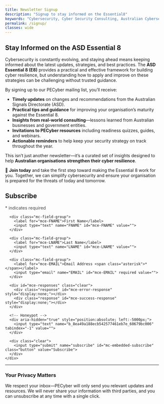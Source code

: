 ```yaml
---
title: Newsletter Signup
description: "Signup to stay informed on the Essential8"
keywords: "Cybersecurity, Cyber Security Consulting, Australian Cybersecurity, E8 Assessment, Purple Team Exercises, Cloud Security, Virtual CISO, Audit Preparation, IRAP Compliance, ISO27001, NIST Audit, Security Hardening, ASD Essential 8, Proactive Cybersecurity, Reactive Cybersecurity, Security Posture, Cybersecurity Defences, Cybersecurity Leadership, Cybersecurity Services, Consulting Services"
permalink: /signup/
classes: wide
---
```


## Stay Informed on the ASD Essential 8  

Cybersecurity is constantly evolving, and staying ahead means keeping informed about the latest updates, strategies, and best practices. The **ASD Essential 8 (E8)** provides a practical and effective framework for building cyber resilience, but understanding how to apply and improve on these strategies can be challenging without trusted guidance.  

By signing up to our PECyber mailing list, you’ll receive:  

- **Timely updates** on changes and recommendations from the Australian Signals Directorate (ASD).  
- **Practical tips and guidance** for improving your organisation’s maturity against the Essential 8.  
- **Insights from real-world consulting**—lessons learned from Australian businesses and government entities.  
- **Invitations to PECyber resources** including readiness quizzes, guides, and webinars.  
- **Actionable reminders** to help keep your security strategy on track throughout the year.  

This isn’t just another newsletter—it’s a curated set of insights designed to help **Australian organisations strengthen their cyber resilience**.  

📩 **Join today** and take the first step toward making the Essential 8 work for you. Together, we can simplify cybersecurity and ensure your organisation is prepared for the threats of today and tomorrow.  


<style>
  /* Scope everything so we don't affect the rest of the site */
  #mc_embed_signup {
    background: transparent !important;     /* remove white card */
    font: inherit !important;               /* use site font */
    color: inherit !important;              /* use site text colour */
    width: 100% !important;                 /* responsive */
    padding: 0; margin: 0;
  }

  /* Remove Mailchimp’s fixed widths/margins */
  #mc_embed_signup .mc-field-group { 
    margin: 0 0 1rem 0; 
  }

  #mc_embed_signup label {
    display: block;
    font-weight: 600;
    margin-bottom: .35rem;
  }

  #mc_embed_signup input[type="text"],
  #mc_embed_signup input[type="email"] {
    display: block;
    width: 100%;
    max-width: 520px;           /* feel free to adjust */
    padding: .65rem .8rem;
    border: 1px solid #d6d6d6;  /* subtle border */
    border-radius: 6px;
    background: transparent;    /* blend with page background */
    color: inherit;
    box-sizing: border-box;
  }

  /* Helper text */
  #mc_embed_signup .indicates-required {
    font-size: .9rem;
    opacity: .8;
    margin-bottom: .5rem;
  }

  /* Button — set to your brand colours */
  #mc-embedded-subscribe {
    display: inline-block;
    padding: .7rem 1.1rem;
    border: 0;
    border-radius: 999px;
    cursor: pointer;
    /* PECyber palette — tweak these: */
    background: #000000;        /* primary button bg */
    color: #ffffff;             /* button text */
  }
  #mc-embedded-subscribe:hover { 
    filter: brightness(0.92);
  }

  /* Success/error messages */
  #mce-success-response,
  #mce-error-response {
    margin-top: .75rem;
  }

  /* Small screens */
  @media (max-width: 640px) {
    #mc_embed_signup input[type="text"],
    #mc_embed_signup input[type="email"] {
      max-width: 100%;
    }
  }
</style>

<!-- Remove Mailchimp's external CSS link; it forces a white card and fixed width -->
<div id="mc_embed_signup">
  <form action="https://pecyber.us10.list-manage.com/subscribe/post?u=8ea49a188ecb542577461eb7e&amp;id=60679bc006&amp;f_id=00758ae3f0" method="post" id="mc-embedded-subscribe-form" name="mc-embedded-subscribe-form" class="validate" target="_blank" novalidate>
    <div id="mc_embed_signup_scroll">
      <h2>Subscribe</h2>
      <div class="indicates-required"><span class="asterisk">*</span> indicates required</div>

      <div class="mc-field-group">
        <label for="mce-FNAME">First Name</label>
        <input type="text" name="FNAME" id="mce-FNAME" value="">
      </div>

      <div class="mc-field-group">
        <label for="mce-LNAME">Last Name</label>
        <input type="text" name="LNAME" id="mce-LNAME" value="">
      </div>

      <div class="mc-field-group">
        <label for="mce-EMAIL">Email Address <span class="asterisk">*</span></label>
        <input type="email" name="EMAIL" id="mce-EMAIL" required value="">
      </div>

      <div id="mce-responses" class="clear">
        <div class="response" id="mce-error-response" style="display:none;"></div>
        <div class="response" id="mce-success-response" style="display:none;"></div>
      </div>

      <!-- Honeypot -->
      <div aria-hidden="true" style="position:absolute; left:-5000px;">
        <input type="text" name="b_8ea49a188ecb542577461eb7e_60679bc006" tabindex="-1" value="">
      </div>

      <div class="clear">
        <input type="submit" name="subscribe" id="mc-embedded-subscribe" class="button" value="Subscribe">
      </div>
    </div>
  </form>
</div>

---

### Your Privacy Matters  
We respect your inbox—PECyber will only send you relevant updates and resources. We will never share your information with third parties, and you can unsubscribe at any time with a single click.  

